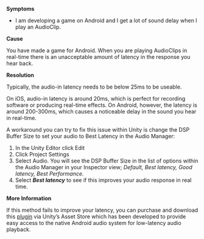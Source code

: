

**Symptoms**


- I am developing a game on Android and I get a lot of sound delay when I play an AudioClip.



**Cause**



You have made a game for Android. When you are playing AudioClips in real-time there is an unacceptable amount of latency in the response you hear back.



**Resolution**



Typically, the audio-in latency needs to be below 25ms to be useable.



On iOS, audio-in latency is around 20ms, which is perfect for recording software or producing real-time effects. On Android, however, the latency is around 200-300ms, which causes a noticeable delay in the sound you hear in real-time.



A workaround you can try to fix this issue within Unity is change the DSP Buffer Size to set your audio to Best Latency in the Audio Manager:


1. In the Unity Editor click Edit
2. Click Project Settings
3. Select Audio. You will see the DSP Buffer Size in the list of options within the Audio Manager in your Inspector view;  *Default, Best latency, Good latency, Best Performance.*
4. Select  ***Best latency***  to see if this improves your audio response in real time.



**More Information**



If this method fails to improve your latency, you can purchase and download this [plugin](https://www.assetstore.unity3d.com/en/#!/content/35295) via Unity’s Asset Store which has been developed to provide easy access to the native Android audio system for low-latency audio playback.

